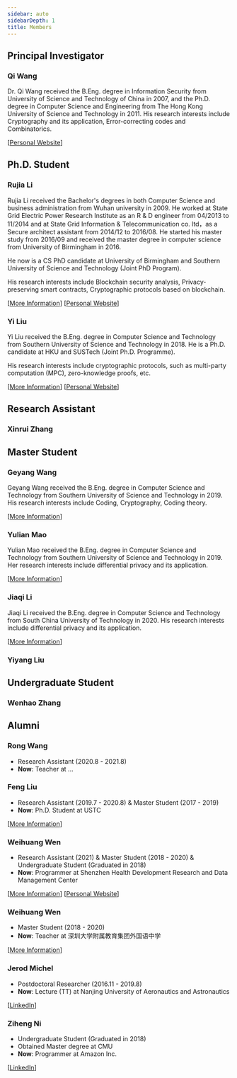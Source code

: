 ```yaml
---
sidebar: auto
sidebarDepth: 1
title: Members
---
```


## Principal Investigator

<ProfileCard image="/members/wangqi.jpg" hideBorder=true>

  ### Qi Wang

  Dr. Qi Wang received the B.Eng. degree in Information Security from University of Science and Technology of China in 2007, and the Ph.D. degree in Computer Science and Engineering from The Hong Kong University of Science and Technology in 2011. His research interests include Cryptography and its application, Error-correcting codes and Combinatorics.

  [[Personal Website](https://cse.sustech.edu.cn/faculty/~wangqi/)]
</ProfileCard>

## Ph.D. Student

<ProfileCard image="/members/lirujia.png" hideBorder=true>

  ### Rujia Li

  Rujia Li received the Bachelor's degrees in both Computer Science and business administration from Wuhan university in 2009. He worked at State Grid Electric Power Research Institute as an R & D engineer from 04/2013 to 11/2014 and at State Grid Information & Telecommunication co. ltd，as a Secure architect assistant from 2014/12 to 2016/08. He started his master study from 2016/09 and received the master degree in computer science from University of Birmingham in 2016. 
  
  He now is a CS PhD candidate at University of Birmingham and Southern University of Science and Technology (Joint PhD Program). 

  His research interests include Blockchain security analysis, Privacy-preserving smart contracts, Cryptographic protocols based on blockchain.

  [[More Information](/members/lirujia)] [[Personal Website](https://rujia.uk)]

</ProfileCard>

<ProfileCard image="/members/liuyi1.jpg" hideBorder=true>

  ### Yi Liu
  Yi Liu received the B.Eng. degree in Computer Science and Technology from Southern University of Science and Technology in 2018. He is a Ph.D. candidate at HKU and SUSTech (Joint Ph.D. Programme). 
  
  His research interests include cryptographic protocols, such as multi-party computation (MPC), zero-knowledge proofs, etc.

  [[More Information](/members/liuyi)] [[Personal Website](https://imliuyi.com)]

</ProfileCard>

## Research Assistant

### Xinrui Zhang

## Master Student

<ProfileCard image="/members/wanggeyang.jpg" hideBorder=true>

  ### Geyang Wang

  Geyang Wang received the B.Eng. degree in Computer Science and Technology from Southern University of Science and Technology in 2019. His research interests include Coding, Cryptography, Coding theory. 

  [[More Information](/members/wanggeyang)] 

</ProfileCard>

<ProfileCard image="/members/maoyulian.jpg" hideBorder=true>

  ### Yulian Mao

  Yulian Mao received the B.Eng. degree in Computer Science and Technology from Southern University of Science and Technology in 2019. Her research interests include differential privacy and its application. 

  [[More Information](/members/maoyulian)] 

</ProfileCard>

<ProfileCard image="/members/lijiaqi.jpg" hideBorder=true>

  ### Jiaqi Li

  Jiaqi Li received the B.Eng. degree in Computer Science and Technology from South China University of Technology in 2020. His research interests include differential privacy and its application. 

  [[More Information](/members/lijiaqi)]

</ProfileCard>

### Yiyang Liu



## Undergraduate Student

### Wenhao Zhang

## Alumni

<!-- <ProfileCard image="/members/liufeng.jpg" hideBorder=true> -->

### Rong Wang
- Research Assistant (2020.8 - 2021.8) 
- **Now**: Teacher at ...


<!-- </ProfileCard> -->

<ProfileCard image="/members/liufeng.jpg" hideBorder=true>

  ### Feng Liu
  - Research Assistant (2019.7 - 2020.8) & Master Student (2017 - 2019)
  - **Now**: Ph.D. Student at USTC

  [[More Information](/members/liufeng)] 

</ProfileCard>

<ProfileCard image="/members/wenweihuang.png" hideBorder=true>

  ### Weihuang Wen
  - Research Assistant (2021) & Master Student (2018 - 2020) & Undergraduate Student (Graduated in 2018)
  - **Now**: Programmer at Shenzhen Health Development Research and Data Management Center

  [[More Information](/members/wenweihuang)] [[Personal Website](https://hughwen.github.io/)]

</ProfileCard>

<ProfileCard image="/members/wangjiahui.jpg" hideBorder=true>

  ### Weihuang Wen
  - Master Student (2018 - 2020)
  - **Now**: Teacher at 深圳大学附属教育集团外国语中学

  [[More Information](/members/wangjiahui)] 

</ProfileCard>

<ProfileCard image="/members/jerod.jpg" hideBorder=true>

  ### Jerod Michel
  - Postdoctoral Researcher (2016.11 - 2019.8)
  - **Now**: Lecture (TT) at Nanjing University of Aeronautics and Astronautics
  
  [[LinkedIn](https://www.linkedin.com/in/jerod-michel-26399933/)] 

</ProfileCard>

<ProfileCard image="/members/niziheng.jpg" hideBorder=true>

  ### Ziheng Ni
  - Undergraduate Student (Graduated in 2018)
  - Obtained Master degree at CMU 
  - **Now**: Programmer at Amazon Inc.
  
  [[LinkedIn](https://www.linkedin.com/in/zihengni/)] 

</ProfileCard>


